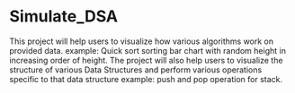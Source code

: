# Simulate_DSA
This project will help users to visualize how various algorithms work on provided data. example: Quick sort sorting bar chart with random height in increasing order of height. The project will also help users to visualize the structure of various Data Structures and perform various operations specific to that data structure example: push and pop operation for stack.
